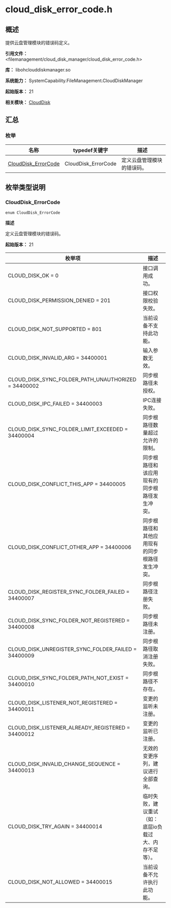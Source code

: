 # cloud_disk_error_code.h
<!--Kit: Core File Kit-->
<!--Subsystem: FileManagement-->
<!--Owner: @oh_create_jiawei-->
<!--Designer: @oh_create_jiawei-->
<!--Tester: @liuhonggang123;-->
<!--Adviser: @foryourself-->

## 概述

提供云盘管理模块的错误码定义。

**引用文件：** <filemanagement/cloud_disk_manager/cloud_disk_error_code.h>

**库：** libohclouddiskmanager.so

**系统能力：** SystemCapability.FileManagement.CloudDiskManager

**起始版本：** 21

**相关模块：** [CloudDisk](capi-clouddisk.md)

## 汇总

### 枚举

| 名称 | typedef关键字 | 描述 |
| -- | -- | -- |
| [CloudDisk_ErrorCode](#clouddisk_errorcode) | CloudDisk_ErrorCode | 定义云盘管理模块的错误码。 |

## 枚举类型说明

### CloudDisk_ErrorCode

```
enum CloudDisk_ErrorCode
```

**描述**

定义云盘管理模块的错误码。

**起始版本：** 21

| 枚举项 | 描述 |
| -- | -- |
| CLOUD_DISK_OK = 0 | 接口调用成功。 |
| CLOUD_DISK_PERMISSION_DENIED = 201 | 接口权限校验失败。 |
| CLOUD_DISK_NOT_SUPPORTED = 801 | 当前设备不支持此功能。 |
| CLOUD_DISK_INVALID_ARG = 34400001 | 输入参数无效。 |
| CLOUD_DISK_SYNC_FOLDER_PATH_UNAUTHORIZED = 34400002 | 同步根路径未授权。 |
| CLOUD_DISK_IPC_FAILED = 34400003 | IPC连接失败。 |
| CLOUD_DISK_SYNC_FOLDER_LIMIT_EXCEEDED = 34400004 | 同步根路径数量超过允许的限制。 |
| CLOUD_DISK_CONFLICT_THIS_APP = 34400005 | 同步根路径和该应用现有的同步根路径发生冲突。 |
| CLOUD_DISK_CONFLICT_OTHER_APP = 34400006 | 同步根路径和其他应用现有的同步根路径发生冲突。 |
| CLOUD_DISK_REGISTER_SYNC_FOLDER_FAILED = 34400007 | 同步根路径注册失败。 |
| CLOUD_DISK_SYNC_FOLDER_NOT_REGISTERED = 34400008 | 同步根路径未注册。 |
| CLOUD_DISK_UNREGISTER_SYNC_FOLDER_FAILED = 34400009 | 同步根路径取消注册失败。 |
| CLOUD_DISK_SYNC_FOLDER_PATH_NOT_EXIST = 34400010 | 同步根路径不存在。 |
| CLOUD_DISK_LISTENER_NOT_REGISTERED = 34400011 | 变更的监听未注册。 |
| CLOUD_DISK_LISTENER_ALREADY_REGISTERED = 34400012 | 变更的监听已注册。 |
| CLOUD_DISK_INVALID_CHANGE_SEQUENCE = 34400013 | 无效的变更序列，建议进行全部查询。 |
| CLOUD_DISK_TRY_AGAIN = 34400014 | 临时失败，建议重试（如：底层io负载过大、内存不足等）。 |
| CLOUD_DISK_NOT_ALLOWED = 34400015 | 当前设备不允许执行此功能。 |


